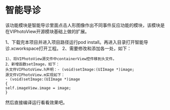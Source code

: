 # 智能导诊
该功能模块是智能导诊里面点击人形图像作出不同事件反应功能的模块，该模块是在VIPhotoView开源模块基础上做的扩展。

1、下载完本项目并进入项目路径运行pod install。再进入目录打开智能导诊.xcworkspace打开工程。
2、需要修改和添加各一处，如下：

	1）、将VIPhotoView源文件中containerView控件移到头文件。
	2、新增函数setImage，如下：
	头文件VIPhotoView.h声明：- (void)setImage:(UIImage *)image;
	源文件VIPhotoView.m实现如下：
	- (void)setImage:(UIImage *)image
	{
    self.imageView.image = image;
	}

然后直接编译运行看看效果吧。

[](http://opwfpa155.bkt.clouddn.com/17-5-14/19583114-file_1494691513935_e36f.png)